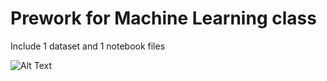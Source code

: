 # Prework for Machine Learning class

Include 1 dataset and 1 notebook files

![Alt Text](https://media.giphy.com/media/u44fSYxmRZDyKElRXD/giphy.gif)
